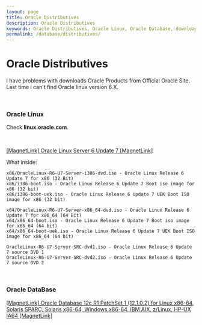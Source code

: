 ```yaml
---
layout: page
title: Oracle Distributives
description: Oracle Distributives
keywords: Oracle Distributives, Oracle Linux, Oracle Database, download
permalink: /database/distributives/
---
```


# Oracle Distributives

I have problems with downloads Oracle Products from Official Oracle Site.
Last time i can't find Oracle linux version 6.X.

<br/>

### Oracle Linux

Check **linux.oracle.com**.

<br/>

<a href="magnet:?xt=urn:btih:554b6f1dffe703c725c4b8dac23afcb5bb4ffe33&dn=554b6f1dffe703c725c4b8dac23afcb5bb4ffe33">[MagnetLink] Oracle Linux Server 6 Update 7 [MagnetLink]</a>

What inside:

    x86/OracleLinux-R6-U7-Server-i386-dvd.iso - Oracle Linux Release 6 Update 7 for x86 (32 Bit)
    x86/i386-boot.iso - Oracle Linux Release 6 Update 7 Boot iso image for x86 (32 bit)
    x86/i386-boot-uek.iso - Oracle Linux Release 6 Update 7 UEK Boot ISO image for x86 (32 bit)

    x64/OracleLinux-R6-U7-Server-x86_64-dvd.iso - Oracle Linux Release 6 Update 7 for x86_64 (64 Bit)
    x64/x86_64-boot.iso - Oracle Linux Release 6 Update 7 Boot iso image for x86_64 (64 bit)
    x64/x86_64-boot-uek.iso - Oracle Linux Release 6 Update 7 UEK Boot ISO image for x86_64 (64 bit)

    OracleLinux-R6-U7-Server-SRC-dvd1.iso - Oracle Linux Release 6 Update 7 source DVD 1
    OracleLinux-R6-U7-Server-SRC-dvd2.iso - Oracle Linux Release 6 Update 7 source DVD 2

<br/>

### Oracle DataBase

<a href="magnet:?xt=urn:btih:5e2e53ad9805a15889e8dbd4b7dab27825f43f48&dn=5e2e53ad9805a15889e8dbd4b7dab27825f43f48">[MagnetLink] Oracle Database 12c R1 PatchSet 1 (12.1.0.2) for Linux x86-64, Solaris SPARC, Solaris x86-64, Windows x86-64, IBM AIX, z/Linux, HP-UX IA64 [MagnetLink]</a>
